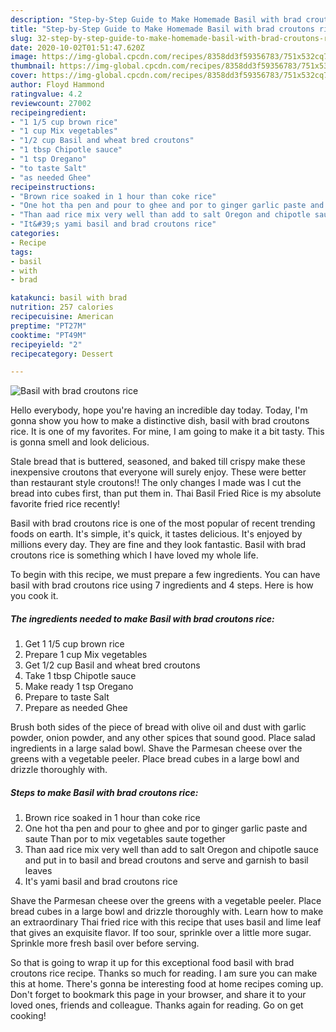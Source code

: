 ```yaml
---
description: "Step-by-Step Guide to Make Homemade Basil with brad croutons rice"
title: "Step-by-Step Guide to Make Homemade Basil with brad croutons rice"
slug: 32-step-by-step-guide-to-make-homemade-basil-with-brad-croutons-rice
date: 2020-10-02T01:51:47.620Z
image: https://img-global.cpcdn.com/recipes/8358dd3f59356783/751x532cq70/basil-with-brad-croutons-rice-recipe-main-photo.jpg
thumbnail: https://img-global.cpcdn.com/recipes/8358dd3f59356783/751x532cq70/basil-with-brad-croutons-rice-recipe-main-photo.jpg
cover: https://img-global.cpcdn.com/recipes/8358dd3f59356783/751x532cq70/basil-with-brad-croutons-rice-recipe-main-photo.jpg
author: Floyd Hammond
ratingvalue: 4.2
reviewcount: 27002
recipeingredient:
- "1 1/5 cup brown rice"
- "1 cup Mix vegetables"
- "1/2 cup Basil and wheat bred croutons"
- "1 tbsp Chipotle sauce"
- "1 tsp Oregano"
- "to taste Salt"
- "as needed Ghee"
recipeinstructions:
- "Brown rice soaked in 1 hour than coke rice"
- "One hot tha pen and pour to ghee and por to ginger garlic paste and saute Than por to mix vegetables saute together"
- "Than aad rice mix very well than add to salt Oregon and chipotle sauce and put in to basil and bread croutons and serve and garnish to basil leaves"
- "It&#39;s yami basil and brad croutons rice"
categories:
- Recipe
tags:
- basil
- with
- brad

katakunci: basil with brad 
nutrition: 257 calories
recipecuisine: American
preptime: "PT27M"
cooktime: "PT49M"
recipeyield: "2"
recipecategory: Dessert

---
```



![Basil with brad croutons rice](https://img-global.cpcdn.com/recipes/8358dd3f59356783/751x532cq70/basil-with-brad-croutons-rice-recipe-main-photo.jpg)

Hello everybody, hope you're having an incredible day today. Today, I'm gonna show you how to make a distinctive dish, basil with brad croutons rice. It is one of my favorites. For mine, I am going to make it a bit tasty. This is gonna smell and look delicious.

Stale bread that is buttered, seasoned, and baked till crispy make these inexpensive croutons that everyone will surely enjoy. These were better than restaurant style croutons!! The only changes I made was I cut the bread into cubes first, than put them in. Thai Basil Fried Rice is my absolute favorite fried rice recently!

Basil with brad croutons rice is one of the most popular of recent trending foods on earth. It's simple, it's quick, it tastes delicious. It's enjoyed by millions every day. They are fine and they look fantastic. Basil with brad croutons rice is something which I have loved my whole life.


To begin with this recipe, we must prepare a few ingredients. You can have basil with brad croutons rice using 7 ingredients and 4 steps. Here is how you cook it.

<!--inarticleads1-->

##### The ingredients needed to make Basil with brad croutons rice:

1. Get 1 1/5 cup brown rice
1. Prepare 1 cup Mix vegetables
1. Get 1/2 cup Basil and wheat bred croutons
1. Take 1 tbsp Chipotle sauce
1. Make ready 1 tsp Oregano
1. Prepare to taste Salt
1. Prepare as needed Ghee


Brush both sides of the piece of bread with olive oil and dust with garlic powder, onion powder, and any other spices that sound good. Place salad ingredients in a large salad bowl. Shave the Parmesan cheese over the greens with a vegetable peeler. Place bread cubes in a large bowl and drizzle thoroughly with. 

<!--inarticleads2-->

##### Steps to make Basil with brad croutons rice:

1. Brown rice soaked in 1 hour than coke rice
1. One hot tha pen and pour to ghee and por to ginger garlic paste and saute Than por to mix vegetables saute together
1. Than aad rice mix very well than add to salt Oregon and chipotle sauce and put in to basil and bread croutons and serve and garnish to basil leaves
1. It&#39;s yami basil and brad croutons rice


Shave the Parmesan cheese over the greens with a vegetable peeler. Place bread cubes in a large bowl and drizzle thoroughly with. Learn how to make an extraordinary Thai fried rice with this recipe that uses basil and lime leaf that gives an exquisite flavor. If too sour, sprinkle over a little more sugar. Sprinkle more fresh basil over before serving. 

So that is going to wrap it up for this exceptional food basil with brad croutons rice recipe. Thanks so much for reading. I am sure you can make this at home. There's gonna be interesting food at home recipes coming up. Don't forget to bookmark this page in your browser, and share it to your loved ones, friends and colleague. Thanks again for reading. Go on get cooking!
